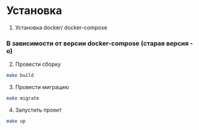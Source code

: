 # Установка

1. Установка docker/ docker-compose

### В зависимости от версии docker-compose (старая версия -o)

2. Провести сборку

```bash
make build
```

3. Провести миграцию

```bash
make migrate
```

4. Запустить проект

```bash
make up
```
